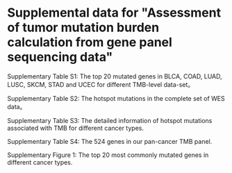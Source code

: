 # Supplemental data for "Assessment of tumor mutation burden calculation from gene panel sequencing data"

Supplementary Table S1: The top 20 mutated genes in BLCA, COAD, LUAD, LUSC, SKCM, STAD and UCEC for different TMB-level data-set。

Supplementary Table S2: The hotspot mutations  in the complete set of  WES data。

Supplementary Table S3: The detailed information of hotspot mutations associated with TMB for different cancer types.

Supplementary Table S4: The 524 genes  in our pan-cancer TMB panel.

Supplementary Figure 1: The top 20 most commonly mutated genes in different cancer types.


